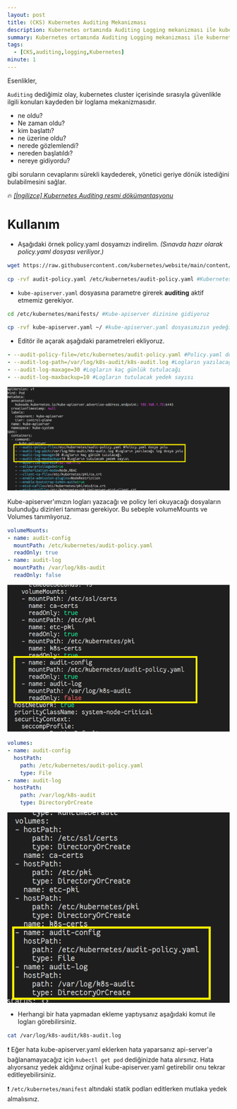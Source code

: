 ```yaml
---
layout: post
title: (CKS) Kubernetes Auditing Mekanizması
description: Kubernetes ortamında Auditing Logging mekanizması ile kubernetes güvenliğinin sağlanması
summary: Kubernetes ortamında Auditing Logging mekanizması ile kubernetes güvenliğinin sağlanması
tags: 
  - [CKS,auditing,logging,Kubernetes]
minute: 1
---
```


Esenlikler,

`Auditing` dediğimiz olay, kubernetes cluster içerisinde sırasıyla güvenlikle ilgili konuları kaydeden bir loglama mekanizmasıdır.

* ne oldu?
* Ne zaman oldu?
* kim başlattı?
* ne üzerine oldu?
* nerede gözlemlendi?
* nereden başlatıldı?
* nereye gidiyordu?

gibi soruların cevaplarını sürekli kaydederek, yönetici geriye dönük istediğini bulabilmesini sağlar.

🔥 [_[İngilizce] Kubernetes Auditing resmi dökümantasyonu_](https://kubernetes.io/docs/tasks/debug/debug-cluster/audit/)

# Kullanım

* Aşağıdaki örnek policy.yaml dosyamızı indirelim. _(Sınavda hazır olarak policy.yaml dosyası veriliyor.)_

```bash
wget https://raw.githubusercontent.com/kubernetes/website/main/content/en/examples/audit/audit-policy.yaml
```
```bash
cp -rvf audit-policy.yaml /etc/kubernetes/audit-policy.yaml #Kubernetes ana dizinine taşıyoruz.
```

* `kube-apiserver.yaml` dosyasına parametre girerek **auditing** aktif etmemiz gerekiyor.

```bash
cd /etc/kubernetes/manifests/ #Kube-apiserver dizinine gidiyoruz
```
```bash
cp -rvf kube-apiserver.yaml ~/ #kube-apiserver.yaml dosyasımızın yedeğini başka bir yere alıyoruz.
```

* Editör ile açarak aşağıdaki parametreleri ekliyoruz.

```yaml
- --audit-policy-file=/etc/kubernetes/audit-policy.yaml #Policy.yaml dosya yolu
- --audit-log-path=/var/log/k8s-audit/k8s-audit.log #Logların yazılacağı log dosya yolu
- --audit-log-maxage=30 #Logların kaç günlük tutulacağı
- --audit-log-maxbackup=10 #Logların tutulacak yedek sayısı
```

![](https://raw.githubusercontent.com/sercangezer/sercangezer.github.io/main/images/2023/20230131-kubernetes-auditing-kubeapiserver-parametre.PNG)

Kube-apiserver'ımızın logları yazacağı ve policy leri okuyacağı dosyaların bulunduğu dizinleri tanıması gerekiyor. Bu sebeple volumeMounts ve Volumes tanımlıyoruz.

```yaml
volumeMounts:
- name: audit-config
  mountPath: /etc/kubernetes/audit-policy.yaml
  readOnly: true
- name: audit-log
  mountPath: /var/log/k8s-audit
  readOnly: false
```

![](https://raw.githubusercontent.com/sercangezer/sercangezer.github.io/main/images/2023/20230131-kubernetes-auditing-volumemounts-ekleme.PNG)

```yaml
volumes:
- name: audit-config
  hostPath:
    path: /etc/kubernetes/audit-policy.yaml
    type: File
- name: audit-log
  hostPath:
    path: /var/log/k8s-audit
    type: DirectoryOrCreate 
```

![](https://raw.githubusercontent.com/sercangezer/sercangezer.github.io/main/images/2023/20230131-kubernetes-auditing-volumes-ekleme.PNG)

* Herhangi bir hata yapmadan ekleme yaptıysanız aşağıdaki komut ile logları görebilirsiniz.

```bash
cat /var/log/k8s-audit/k8s-audit.log
```
 
❗ Eğer hata kube-apiserver.yaml eklerken hata yaparsanız api-server'a bağlanamayacağız için `kubectl get pod` dediğinizde hata alırsınız. Hata alıyorsanız yedek aldığınız orjinal kube-apiserver.yaml getirebilir onu tekrar editleyebilirsiniz.

❗ `/etc/kubernetes/manifest` altındaki statik podları editlerken mutlaka yedek almalısınız.